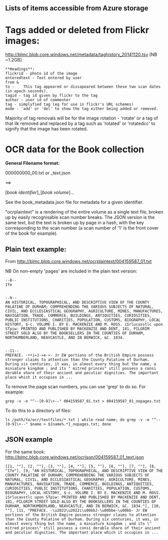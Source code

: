 Lists of items accessible from Azure storage
--------------------------------------------

Tags added or deleted from Flickr images:
=========================================
http://blmc.blob.core.windows.net/metadata/taghistory_20141120.tsv  [NB ~1.2GB]

    **Headings**:
    flickrid - photo id of the image
    enteredtext - Text entered by user
    from &
    to -    This tag appeared or dissapeared between these two scan dates (in epoch seconds).
    tagid - tag id given by flickr to the tag
    author - user id of commenter
    tag - simplyfied tag (eg for use in flickr's URL schemes)
    mode - 'add' or 'del' to show the tag either being added or removed.

Majority of tag removals will be for the image rotation - 'rotate' or a tag of that ilk removed and replaced by a tag such as 'rotated' or 'rotatedcc' to signify that the image has been rotated.

OCR data for the Book collection
================================

**General Filename format:**

000000000_00.txt  or _text.json

==>

[*book identifier*]_[*book volume*]...

See the book_metadata.json file for metadata for a given identifier.


"ocrplaintext" is a rendering of the entire volume as a single text file, broken up by easily recognisable scan number breaks. The JSON version is the same text, but the text is broken up by page in a hash, with the key corresponding to the scan number (a scan number of '1' is the front cover of the book for example).

Plain text example:
-------------------

From http://blmc.blob.core.windows.net/ocrplaintext/004159587_01.txt

NB On non-empty 'pages' are included in the plain text version:

    --8--
    Ife
    
    
    --9--
    AN HISTORICAL, TOPOGRAPHICAL, AND DESCRIPTIVE VIEW OF THE COUNTY PALATINE OF DURHAM; COMPREHENDING THE VARIOUS SUBJECTS OF NATURAL, CIVIL, AND ECCLESIASTICAL GEOGRAPHY, AGRICULTURE, MINES, MANUFACTURES, NAVIGATION, TRADE, COMMERCE, BUILDINGS, ANTIQUITIES, CURIOSITIES, PUBLIC INSTITUTIONS, CHARITIES, POPULATION, CUSTOMS, BIOGRAPHY, LOCAL HISTORY, $-c. VOLUME I. BY E. MACKENZIE AND M. ROSS. iSrlucasstlc upon STpiw: PRINTED AND PUBLISHED BY MACKENZIE AND DENT, 181, PILGRIM STREET SOLD ALSO BY THE BOOKSELLERS IN THE COUNTIES OF DURHAM, NORTHUMBERLAND, NEAVCASTLE, AND IN BERWICK, &C. 1834.
    
    
    --11--
    PREFACE. -••i»J-»e-»- Jr EW portions of the British Empire possess stronger claims to attention than the County Palatine of Durham. During six centuries, it was, in almost every thing but the name, a miniature kingdom ; and its " mitred princes" still possess a consi derable share of their ancient and peculiar dignities. The important place which it occupies in ...

To remove the page scan numbers, you can use 'grep' to do so. For example:

    grep -v -e "^--[0-9]\+--" 004159587_01.txt > 004159587_01_nopages.txt

To do this to a directory of files:

    ls /path/to/ocr/textfiles/*.txt | while read name; do grep -v -e "^--[0-9]\+--" $name > ${name%.*}_nopages.txt; done

JSON example
------------

For the same book: http://blmc.blob.core.windows.net/ocrjson/004159587_01_text.json

    [[1, ""], [2, ""], [3, ""], [4, ""], [5, ""], [6, ""], [7, ""], [8, "Ife"], [9, "AN HISTORICAL, TOPOGRAPHICAL, AND DESCRIPTIVE VIEW OF THE COUNTY PALATINE OF DURHAM; COMPREHENDING THE VARIOUS SUBJECTS OF NATURAL, CIVIL, AND ECCLESIASTICAL GEOGRAPHY, AGRICULTURE, MINES, MANUFACTURES, NAVIGATION, TRADE, COMMERCE, BUILDINGS, ANTIQUITIES, CURIOSITIES, PUBLIC INSTITUTIONS, CHARITIES, POPULATION, CUSTOMS, BIOGRAPHY, LOCAL HISTORY, $-c. VOLUME I. BY E. MACKENZIE AND M. ROSS. iSrlucasstlc upon STpiw: PRINTED AND PUBLISHED BY MACKENZIE AND DENT, 181, PILGRIM STREET SOLD ALSO BY THE BOOKSELLERS IN THE COUNTIES OF DURHAM, NORTHUMBERLAND, NEAVCASTLE, AND IN BERWICK, &C. 1834."], [10, ""], [11, "PREFACE. -\u2022\u2022i\u00bbJ-\u00bbe-\u00bb- Jr EW portions of the British Empire possess stronger claims to attention than the County Palatine of Durham. During six centuries, it was, in almost every thing but the name, a miniature kingdom ; and its \" mitred princes\" still possess a consi derable share of their ancient and peculiar dignities. The important place which it occupies in ...
